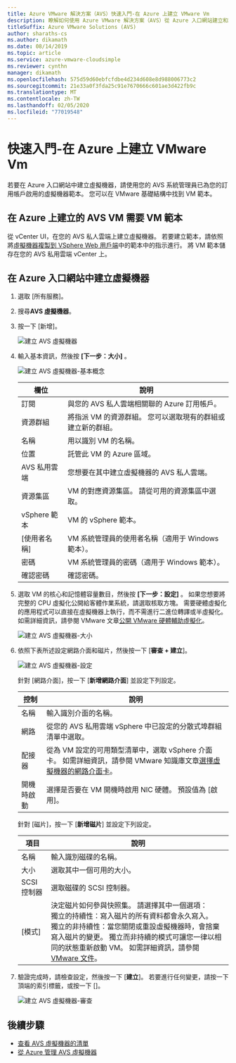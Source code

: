 ```yaml
---
title: Azure VMware 解決方案（AVS）快速入門-在 Azure 上建立 VMware Vm
description: 瞭解如何使用 Azure VMware 解決方案（AVS）從 Azure 入口網站建立和設定 VMware Vm
titleSuffix: Azure VMware Solutions (AVS)
author: sharaths-cs
ms.author: dikamath
ms.date: 08/14/2019
ms.topic: article
ms.service: azure-vmware-cloudsimple
ms.reviewer: cynthn
manager: dikamath
ms.openlocfilehash: 575d59d60ebfcfdbe4d234d608e8d988006773c2
ms.sourcegitcommit: 21e33a0f3fda25c91e7670666c601ae3d422fb9c
ms.translationtype: MT
ms.contentlocale: zh-TW
ms.lasthandoff: 02/05/2020
ms.locfileid: "77019548"
---
```

# <a name="quickstart---create-vmware-vms-on-azure"></a>快速入門-在 Azure 上建立 VMware Vm

若要在 Azure 入口網站中建立虛擬機器，請使用您的 AVS 系統管理員已為您的訂用帳戶啟用的虛擬機器範本。 您可以在 VMware 基礎結構中找到 VM 範本。

## <a name="avs-vm-creation-on-azure-requires-a-vm-template"></a>在 Azure 上建立的 AVS VM 需要 VM 範本

從 vCenter UI，在您的 AVS 私人雲端上建立虛擬機器。 若要建立範本，請依照將[虛擬機器複製到 VSphere Web 用戶端](https://docs.vmware.com/en/VMware-vSphere/6.7/com.vmware.vsphere.vm_admin.doc/GUID-FE6DE4DF-FAD0-4BB0-A1FD-AFE9A40F4BFE.html)中的範本中的指示進行。 將 VM 範本儲存在您的 AVS 私用雲端 vCenter 上。

## <a name="create-a-virtual-machine-in-the-azure-portal"></a>在 Azure 入口網站中建立虛擬機器

1. 選取 [所有服務]。

2. 搜尋**AVS 虛擬機器**。

3. 按一下 [新增]。

    ![建立 AVS 虛擬機器](media/create-cloudsimple-virtual-machine.png)

4. 輸入基本資訊，然後按 **[下一步：大小]** 。

    ![建立 AVS 虛擬機器-基本概念](media/create-cloudsimple-virtual-machine-basic-info.png)

    | 欄位 | 說明 |
    | ------------ | ------------- |
    | 訂閱 | 與您的 AVS 私人雲端相關聯的 Azure 訂用帳戶。 |
    | 資源群組 | 將指派 VM 的資源群組。 您可以選取現有的群組或建立新的群組。 |
    | 名稱 | 用以識別 VM 的名稱。  |
    | 位置 | 託管此 VM 的 Azure 區域。  |
    | AVS 私用雲端 | 您想要在其中建立虛擬機器的 AVS 私人雲端。 |
    | 資源集區 | VM 的對應資源集區。 請從可用的資源集區中選取。 |
    | vSphere 範本 | VM 的 vSphere 範本。  |
    | [使用者名稱] | VM 系統管理員的使用者名稱（適用于 Windows 範本）。|
    | 密碼 |  VM 系統管理員的密碼（適用于 Windows 範本）。 |
    | 確認密碼 | 確認密碼。 |

5. 選取 VM 的核心和記憶體容量數目，然後按 **[下一步：設定]** 。 如果您想要將完整的 CPU 虛擬化公開給客體作業系統，請選取核取方塊。 需要硬體虛擬化的應用程式可以直接在虛擬機器上執行，而不需進行二進位轉譯或半虛擬化。 如需詳細資訊，請參閱 VMware 文章<a href="https://docs.vmware.com/en/VMware-vSphere/6.5/com.vmware.vsphere.vm_admin.doc/GUID-2A98801C-68E8-47AF-99ED-00C63E4857F6.html" target="_blank">公開 VMware 硬體輔助虛擬化</a>。

    ![建立 AVS 虛擬機器-大小](media/create-cloudsimple-virtual-machine-size.png)

6. 依照下表所述設定網路介面和磁片，然後按一下 [**審查 + 建立**]。

    ![建立 AVS 虛擬機器-設定](media/create-cloudsimple-virtual-machine-configurations.png)

    針對 [網路介面]，按一下 [**新增網路介面**] 並設定下列設定。

    | 控制 | 說明 |
    | ------------ | ------------- |
    | 名稱 | 輸入識別介面的名稱。  |
    | 網路 | 從您的 AVS 私用雲端 vSphere 中已設定的分散式埠群組清單中選取。 |
    | 配接器 | 從為 VM 設定的可用類型清單中，選取 vSphere 介面卡。 如需詳細資訊，請參閱 VMware 知識庫文章<a href="https://kb.vmware.com/s/article/1001805" target="_blank">選擇虛擬機器的網路介面卡</a>。 |
    | 開機時啟動 | 選擇是否要在 VM 開機時啟用 NIC 硬體。 預設值為 [啟用]。 |

    針對 [磁片]，按一下 [**新增磁片**] 並設定下列設定。

    | 項目 | 說明 |
    | ------------ | ------------- |
    | 名稱 | 輸入識別磁碟的名稱。 |
    | 大小 | 選取其中一個可用的大小。 |
    | SCSI 控制器 | 選取磁碟的 SCSI 控制器。 |
    | [模式] | 決定磁片如何參與快照集。 請選擇其中一個選項： <br> 獨立的持續性：寫入磁片的所有資料都會永久寫入。<br> 獨立的非持續性：當您關閉或重設虛擬機器時，會捨棄寫入磁片的變更。 獨立而非持續的模式可讓您一律以相同的狀態重新啟動 VM。 如需詳細資訊，請參閱 <a href="https://docs.vmware.com/en/VMware-vSphere/6.5/com.vmware.vsphere.vm_admin.doc/GUID-8B6174E6-36A8-42DA-ACF7-0DA4D8C5B084.html" target="_blank">VMware 文件</a>。

7. 驗證完成時，請檢查設定，然後按一下 [**建立**]。 若要進行任何變更，請按一下頂端的索引標籤，或按一下 []。

    ![建立 AVS 虛擬機器-審查](media/create-cloudsimple-virtual-machine-review.png)

## <a name="next-steps"></a>後續步驟

* [查看 AVS 虛擬機器的清單](azure-create-vm.md#view-list-of-avs-virtual-machines)
* [從 Azure 管理 AVS 虛擬機器](azure-manage-vm.md)
